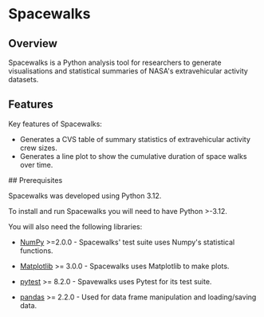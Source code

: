 # Spacewalks

## Overview 
Spacewalks is a Python analysis tool for researchers to generate visualisations
 and statistical summaries of NASA's extravehicular activity datasets.

 ## Features 
 Key features of Spacewalks:

 - Generates a CVS table of summary statistics of extravehicular activity crew 
 sizes.
 - Generates a line plot to show the cumulative duration of space walks over time.

 ## Prerequisites

 Spacewalks was developed using Python 3.12.

 To install and run Spacewalks you will need to have Python >-3.12.

 You will also need the following libraries:

 - [NumPy](https://www.numpy.org) >=2.0.0 - Spacewalks' test suite uses Numpy's statistical functions.

- [Matplotlib](https://matplotlib.org/stable/index.html) >= 3.0.0 - Spacewalks uses Matplotlib to make plots.
- [pytest](https://docs.pytest.org/en/8.2.x/#) >= 8.2.0 - Spavewalks uses Pytest for its test suite.
- [pandas](https://pandas.pydata.org) >= 2.2.0 - Used for data frame manipulation and loading/saving data.